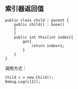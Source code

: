 ## 索引器返回值  

	public class child : parent {
	    public child() : base()
	    {
	    }
	    public int this[int index]{
	        get{
	            return index+1;
	        }
	    }
	}

调用方式：  
	
	Child c = new Child();
	Debug.Log(c[2]);